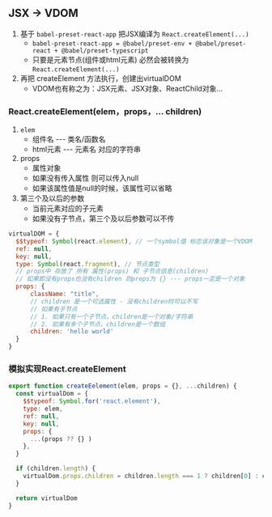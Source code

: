 ## JSX -> VDOM

1. 基于 `babel-preset-react-app` 把JSX编译为 `React.createElement(...)`
   + `babel-preset-react-app = @babel/preset-env + @babel/preset-react + @babel/preset-typescript`
   + 只要是元素节点(组件或html元素) 必然会被转换为 `React.createElement(...)`
2. 再把 createElement 方法执行，创建出virtualDOM
   + VDOM也有称之为：JSX元素、JSX对象、ReactChild对象...



### React.createElement(elem，props，... children)

1. `elem`
   + 组件名 --- 类名/函数名
   + html元素 --- 元素名 对应的字符串
2. props
   + 属性对象
   + 如果没有传入属性 则可以传入null
   + 如果该属性值是null的时候，该属性可以省略
3. 第三个及以后的参数
   + 当前元素对应的子元素
   + 如果没有子节点，第三个及以后参数可以不传

```js
virtualDOM = {
  $$typeof: Symbol(react.element), // 一个symbol值 标志该对象是一个VDOM
  ref: null,
  key: null,
  type: Symbol(react.fragment), // 节点类型
  // props中 存放了 所有 属性(props) 和 子节点信息(children)
  // 如果即没有props也没有children 则props为 {} --- props一定是一个对象
  props: { 
      className: "title",
      // children 是一个可选属性 - 没有children时可以不写
      // 如果有子节点
      // 1. 如果只有一个子节点，children是一个对象/字符串
      // 2. 如果有多个子节点，children是一个数组
      children: 'hello world'
  }
}
```



### 模拟实现React.createElement

```jsx
export function createEelement(elem, props = {}, ...children) {
  const virtualDom = {
    $$typeof: Symbol.for('react.element'),
    type: elem,
    ref: null,
    key: null,
    props: {
      ...(props ?? {} )
    },
  }

  if (children.length) {
    virtualDom.props.children = children.length === 1 ? children[0] : children
  }

  return virtualDom
}
```

